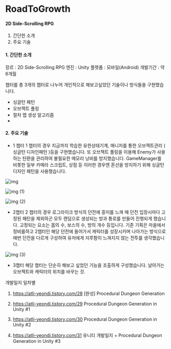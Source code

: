 # RoadToGrowth

#### 2D Side-Scrolling RPG
1. 간단한 소개
2. 주요 기술


#### 1. 간단한 소개
장르 : 2D Side-Scrolling RPG
엔진 : Unity
플랫폼 : 모바일(Android)
개발기간 : 약 6개월

챕터를 총 3개의 챕터로 나누어 개인적으로 해보고싶었던 기술이나 방식들을 구현했습니다.

- 싱글턴 패턴
- 오브젝트 풀링
- 절차 맵 생성 알고리즘
- 

#### 2. 주요 기술

- 1 챕터
1 챕터의 경우 지금까지 학습한 유한상태기계, 매니저를 통한 오브젝트관리 ( 싱글턴 디자인패턴 )등을 구현했습니다.
또 오브젝트 풀링을 이용해 Enemy가 사용하는 탄환을 관리하여 불필요한 메모리 낭비를 방지했습니다.
GameManager를 비롯한 일부 카메라 스크립트, 상점 등 이러한 경우엔 혼선을 방지하기 위해
싱글턴 디자인 패턴을 사용했습니다.

![img](https://user-images.githubusercontent.com/51913393/158007793-d16ea8e0-b1a4-4c71-834d-dce1b5163950.gif)

![img (1)](https://user-images.githubusercontent.com/51913393/158007795-ac262d29-0868-4ffb-a47b-49e32bbc90d1.gif)

![img (2)](https://user-images.githubusercontent.com/51913393/158007797-4b480a68-c53e-4537-89e0-4f5816c8f33a.gif)

- 2챕터
2 챕터의 경우 로그라이크 방식의 던전에 흥미를 느껴 매 던전 입장시마다 고정된 패턴을 제외하곤 모두 랜덤으로 생성되는 방과 통로를 만들어 진행되게 했습니다.
고정되는 요소는 몹의 수, 보스의 수, 방의 개수 등입니다.
기존 기획은 마을에서 정비를하고 2챕터인 해당 던전에 들어가서 캐릭터를 성장시키며 나아가는 방식으로 매번 던전을 다르게 구성하여 유저에게 지루함이 느껴지지 않는 전투를 생각했습니다.

![img (3)](https://user-images.githubusercontent.com/51913393/158007798-42e0ccf0-94e3-471d-bb95-6a0002b5a73c.gif)


- 3챕터
해당 챕터는 단순히 해보고 싶었던 기능을 조촐하게 구성했습니다. 날아가는 오브젝트와 캐릭터의 위치를 바꾸는 것.





개발일지 일차별
1. https://atli-yeondi.tistory.com/28 [완성] Procedural Dungeon Generation

2. https://atli-yeondi.tistory.com/29 Procedural Dungeon Generation in Unity #1

3. https://atli-yeondi.tistory.com/30 Procedural Dungeon Generation in Unity #2

4. https://atli-yeondi.tistory.com/31 유니티 개발일지 + Procedural Dungeon Generation in Unity #3

